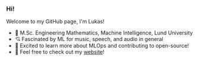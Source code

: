 ### Hi!

Welcome to my GitHub page, I'm Lukas!

- 📖 M.Sc. Engineering Mathematics, Machine Intelligence, Lund University
- 💘 Fascinated by ML for music, speech, and audio in general
- 🧃 Excited to learn more about MLOps and contributing to open-source!
- 🌱 Feel free to check out my [website](https://lukasgardberg.github.io/)!

<!--[![Top Langs](https://github-readme-stats.vercel.app/api/top-langs/?username=LukasGardberg&layout=compact)](https://github.com/anuraghazra/github-readme-stats)-->

<!--
**LukasGardberg/lukasgardberg** is a ✨ _special_ ✨ repository because its `README.md` (this file) appears on your GitHub profile.

Here are some ideas to get you started:

- 🔭 I’m currently working on ...
- 🌱 I’m currently learning ...
- 👯 I’m looking to collaborate on ...
- 🤔 I’m looking for help with ...
- 💬 Ask me about ...
- 📫 How to reach me: ...
- 😄 Pronouns: ...
- ⚡ Fun fact: ...
-->
